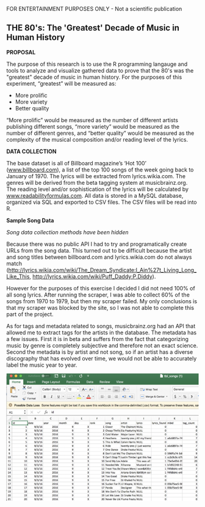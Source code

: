 FOR ENTERTAINMENT PURPOSES ONLY - Not a scientific publication

## THE 80's: The 'Greatest' Decade of Music in Human History

**PROPOSAL**

The purpose of this research is to use the R programming langauge and tools to analyze and visualize gathered data to prove that the 80's was the "greatest" decade of music in human history. For the purposes of this experiment, “greatest” will be measured as:
  
- More prolific
- More variety
- Better quality

“More prolific” would be measured as the number of different artists publishing different songs, “more variety” would be measured as the number of different genres, and “better quality” would be measured as the complexity of the musical composition and/or reading level of the lyrics.	

**DATA COLLECTION**

The base dataset is all of Billboard magazine’s ‘Hot 100’ (www.billboard.com), a list of the top 100 songs of the week going back to January of 1970.  The lyrics will be extracted from lyrics.wikia.com.  The genres will be derived from the beta tagging system at musicbrainz.org.  The reading level and/or sophistication of the lyrics will be calculated by www.readabilityformulas.com.  All data is stored in a MySQL database, organized via SQL and exported to CSV files.  The CSV files will be read into R.

**Sample Song Data**

_Song data collection methods have been hidden_

Because there was no public API I had to try and programatically create URLs from the song data. This turned out to be difficult because the artist and song titles between billboard.com and lyrics.wikia.com do not always match (http://lyrics.wikia.com/wiki/The_Dream_Syndicate:I_Ain%27t_Living_Long_Like_This, http://lyrics.wikia.com/wiki/Puff_Daddy:P.Diddy).  

However for the purposes of this exercise I decided I did not need 100% of all song lyrics.  After running the scraper, I was able to collect 60% of the songs from 1970 to 1979, but then my scraper failed.  My only conclusions is that my scraper was blocked by the site, so I was not able to complete this part of the project.

As for tags and metadata related to songs, musicbrainz.org had an API that allowed me to extract tags for the artists in the database.  The metadata has a few issues.  First it is in beta and suffers from the fact that categorizing music by genre is completely subjective and therefore not an exact science.  Second the metadata is by artist and not song, so if an artist has a diverse discography that has evolved over time, we would not be able to accurately label the music year to year.

<img src='images/tbl_songs.png'>


